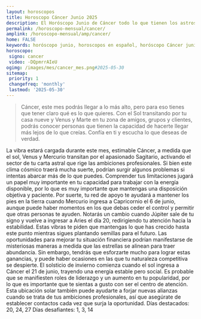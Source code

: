 ```yaml
---
layout: horoscopos
title: Horoscopo Cáncer Junio 2025
description: El Horóscopo Junio de Cáncer todo lo que tienen los astros preparados para este mes, amor, trabajo, familia. Todo sobre astrologia, tarot, predicciones. Horoscopo gratis en español, predicciones y astrología.
permalink: /horoscopo-mensual/cancer/
amplink: /horoscopo-mensual/amp/cancer/
home: FALSE
keywords: horóscopo junio, horoscopos en español, horóscopo Cáncer junio , horóscopo esperanza gracia, horoscop, horóscopos gratis, horoscopo Cáncer, Tarot, Astrologia, Zodíaco, Cáncer, horoscopo gratis, horoscopo del mes 
horoscopo:
 signo: cancer
 video: -DQpmrrAIeU
ogimg: /images/mes/cancer_mes.png#2025-05-30
sitemap:
 priority: 1
 changefreq: 'monthly'
 lastmod: '2025-05-30'
---
```



 > Cáncer, este mes podrás llegar a lo más alto, pero para eso tienes que tener claro qué es lo que quieres. Con el Sol transitando por tu casa nueve y Venus y Marte en tu zona de amigos, grupos y clientes, podrás conocer personas que tienen la capacidad de hacerte llegar más lejos de lo que creías. Confía en ti y escucha lo que deseas de verdad.



La vibra estará cargada durante este mes, estimable Cáncer, a medida que el sol, Venus y Mercurio transitan por el apasionado Sagitario, activando el sector de tu carta astral que rige las ambiciones profesionales. Si bien este clima cósmico traerá mucha suerte, podrían surgir algunos problemas si intentas abarcar más de lo que puedes. Comprender tus limitaciones jugará un papel muy importante en tu capacidad para trabajar con la energía disponible, por lo que es muy importante que mantengas una disposición objetiva y paciente. Por suerte, tu red de apoyo te ayudará a mantener los pies en la tierra cuando Mercurio ingresa a Capricornio el 6 de junio, aunque puede haber momentos en los que debas ceder el control y permitir que otras personas te ayuden.
Notarás un cambio cuando Júpiter sale de tu signo y vuelve a ingresar a Aries el día 20, redirigiendo tu atención hacia la estabilidad. Estas vibras te piden que mantengas lo que has crecido hasta este punto mientras sigues plantando semillas para el futuro. Las oportunidades para mejorar tu situación financiera podrían manifestarse de misteriosas maneras a medida que las estrellas se alinean para traer abundancia. Sin embargo, tendrás que esforzarte mucho para lograr estas ganancias, y puede haber ocasiones en las que tu naturaleza competitiva se despierte.
El solsticio de invierno comienza cuando el sol ingresa a Cáncer el 21 de junio, trayendo una energía estable pero social. Es probable que se manifiesten roles de liderazgo y un aumento en tu popularidad, por lo que es importante que te sientas a gusto con ser el centro de atención. Esta ubicación solar también puede ayudarte a forjar nuevas alianzas cuando se trata de tus ambiciones profesionales, así que asegúrate de establecer contactos cada vez que surja la oportunidad.
Días destacados: 20, 24, 27
Días desafiantes: 1, 3, 14